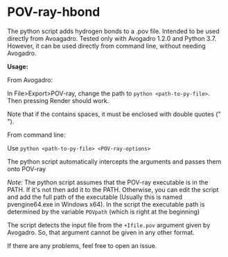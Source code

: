 # POV-ray-hbond

The python script adds hydrogen bonds to a .pov file. Intended to be used directly from Avoagadro. Tested only with Avogadro 1.2.0 and Python 3.7. However, it can be used directly from command line, without needing Avogadro.

**Usage:**

From Avogadro:

In File>Export>POV-ray, change the path to ```python <path-to-py-file>```. Then pressing Render should work.

Note that if the <path-to-py-file> contains spaces, it must be enclosed with double quotes (" ").

From command line:

Use ```python <path-to-py-file> <POV-ray-options>```

The python script automatically intercepts the arguments and passes them onto POV-ray

*Note:* The python script assumes that the POV-ray executable is in the PATH. If it's not then add it to the PATH. Otherwise, you can edit the script and add the full path of the executable (Usually this is named pvengine64.exe in Windows x64). In the script the executable path is determined by the variable ```POVpath``` (which is right at the beginning)

The script detects the input file from the `+Ifile.pov` argument given by Avogadro. So, that argument cannot be given in any other format.

If there are any problems, feel free to open an issue.
